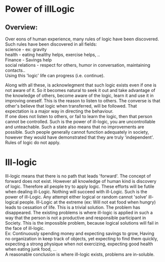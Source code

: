 # Power of illLogic

## Overview:

Over eons of human experience, many rules of logic have been discovered. Such rules have been discovered in all fields:  
science - ex: gravity  
health - eating healthy helps, exercise helps, ..  
Finance - Savings help  
social relations - respect for others, humor in conversation, maintaining contacts..  
Using this 'logic' life can progress (i.e. continue).  


Along with all these, is acknowlegment that such logic exists even if one is not aware of it. So it becomes  natural to seek it out and take advantage of the knowledge of others, become aware of the logic, learn it and use it in improving oneself. This is the reason to listen to others.
The converse is that other's believe that logic when transferred, will be followed. That expectation is a major way in directing the behaviour.  
If one does not listen to others, or fail to learn the logic, then that person cannot be controlled. Such is the power of ill-logic, you are uncontrollable and unteachable. Such a state also means that no improvements are possible.  Such people generally cannot function adequately in society, however they would have demonstrated that they are truly 'independent'. Rules of logic do not apply.

# Ill-logic

Ill-logic means that there is no path that leads 'forward'. The concept of forward does not exist. However all knowledge of human kind is discovery of logic. Therefore all people try to apply logic. These efforts will be futile when dealing ill-Logic. Nothing will succeed with ill-Logic. Such is the power of ill-Logic. Any attempt either logical or random cannot 'solve' ill-logical people. 
Ill-Logic at the extreme (ex: Will not eat food when hungry) leads to cessation of life. This is a trivial solution. The problem has disappeared.
The existing problems is where ill-logic is applied in such a way that the person is not a productive and responsible participant in Society. This is the impossible problem, because logical solutions will fail in the face of ill-logic.  
Ex: Continuously spending money and expecting savings to grow, Having no organization in keep track of objects, yet expecting to find them quickly, expecting a strong physique when not exercizing, expecting good health when eating junk food, ...  
A reasonable conclusion is where ill-logic exists, problems are in-soluble.
